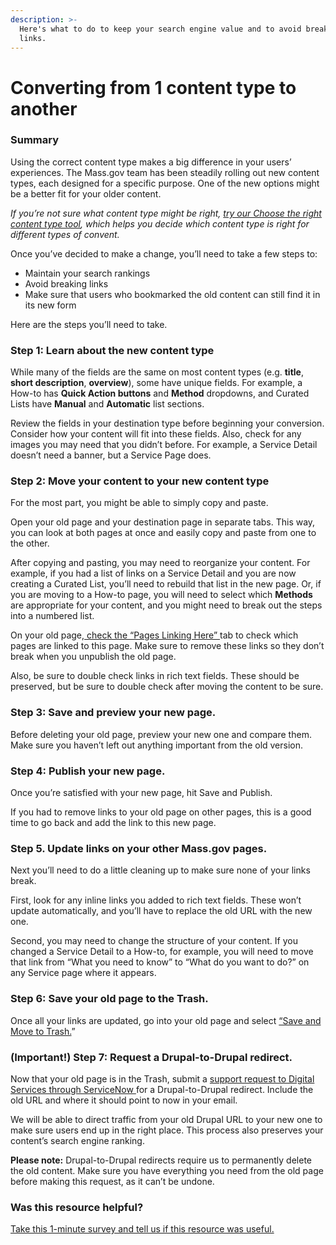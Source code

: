 ```yaml
---
description: >-
  Here's what to do to keep your search engine value and to avoid breaking
  links.
---
```


# Converting from 1 content type to another

### Summary

Using the correct content type makes a big difference in your users’ experiences. The Mass.gov team has been steadily rolling out new content types, each designed for a specific purpose. One of the new options might be a better fit for your older content.

_If you’re not sure what content type might be right,_ [_try our Choose the right content type tool_](https://www.mass.gov/decision-tree/choosing-the-correct-content-type-on-massgov)_, which helps you decide which content type is right for different types of convent._

Once you’ve decided to make a change, you’ll need to take a few steps to:

* Maintain your search rankings
* Avoid breaking links
* Make sure that users who bookmarked the old content can still find it in its new form

Here are the steps you’ll need to take.

### **Step 1: Learn about the new content type**

While many of the fields are the same on most content types \(e.g. **title**, **short description**, **overview**\), some have unique fields. For example, a How-to has **Quick Action buttons** and **Method** dropdowns, and Curated Lists have **Manual** and **Automatic** list sections.

Review the fields in your destination type before beginning your conversion. Consider how your content will fit into these fields. Also, check for any images you may need that you didn’t before. For example, a Service Detail doesn’t need a banner, but a Service Page does.

### **Step 2: Move your content to your new content type**

For the most part, you might be able to simply copy and paste.

Open your old page and your destination page in separate tabs. This way, you can look at both pages at once and easily copy and paste from one to the other.

After copying and pasting, you may need to reorganize your content. For example, if you had a list of links on a Service Detail and you are now creating a Curated List, you’ll need to rebuild that list in the new page. Or, if you are moving to a How-to page, you will need to select which **Methods** are appropriate for your content, and you might need to break out the steps into a numbered list.

On your old page,[ check the “Pages Linking Here” ](../tools-for-improving-your-content/pages-linking-here.md)tab to check which pages are linked to this page. Make sure to remove these links so they don’t break when you unpublish the old page.

Also, be sure to double check links in rich text fields. These should be preserved, but be sure to double check after moving the content to be sure.

### **Step 3: Save and preview your new page.**

Before deleting your old page, preview your new one and compare them. Make sure you haven’t left out anything important from the old version.

### **Step 4: Publish your new page.**

Once you’re satisfied with your new page, hit Save and Publish.

If you had to remove links to your old page on other pages, this is a good time to go back and add the link to this new page.

### **Step 5. Update links on your other Mass.gov pages.**

Next you’ll need to do a little cleaning up to make sure none of your links break.

First, look for any inline links you added to rich text fields. These won’t update automatically, and you’ll have to replace the old URL with the new one.

Second, you may need to change the structure of your content. If you changed a Service Detail to a How-to, for example, you will need to move that link from “What you need to know” to “What do you want to do?” on any Service page where it appears.

### **Step 6: Save your old page to the Trash.**

Once all your links are updated, go into your old page and select [“Save and Move to Trash.](../authoring-and-editing/trash.md)”

### **\(Important!\) Step 7: Request a Drupal-to-Drupal redirect.**

Now that your old page is in the Trash, submit a [support request to Digital Services through ServiceNow ](https://massgov.service-now.com/sp?id=sc_cat_item&sys_id=0bb8e784dbec0700f132fb37bf9619fe)for a Drupal-to-Drupal redirect. Include the old URL and where it should point to now in your email.

We will be able to direct traffic from your old Drupal URL to your new one to make sure users end up in the right place. This process also preserves your content’s search engine ranking.

**Please note:** Drupal-to-Drupal redirects require us to permanently delete the old content. Make sure you have everything you need from the old page before making this request, as it can’t be undone.

### Was this resource helpful?

[Take this 1-minute survey and tell us if this resource was useful.](https://massgov.formstack.com/forms/resource_library_feedback?Article=Converting)

